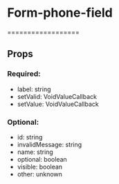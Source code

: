 
# Form-phone-field
==================
## Props

### Required:
  - label: string
  - setValid: VoidValueCallback<boolean>
  - setValue: VoidValueCallback<string>

### Optional:
  - id: string
  - invalidMessage: string
  - name: string
  - optional: boolean
  - visible: boolean
  - other: unknown
